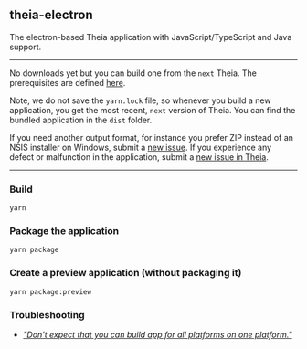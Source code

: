 ## theia-electron

The electron-based Theia application with JavaScript/TypeScript and Java support.

----

No downloads yet but you can build one from the `next` Theia.
The prerequisites are defined [here](https://github.com/theia-ide/theia/blob/master/doc/Developing.md#prerequisites).

Note, we do not save the `yarn.lock` file, so whenever you build a new application, you get the most recent, `next` version of Theia. You can find the bundled application in the `dist` folder.

If you need another output format, for instance you prefer ZIP instead of an NSIS installer on Windows, submit a [new issue](https://github.com/theia-ide/theia-apps/issues/new). If you experience any defect or malfunction in the application, submit a [new issue in Theia](https://github.com/theia-ide/theia/issues/new).

----

### Build
```
yarn
```

### Package the application
```
yarn package
```

### Create a preview application (without packaging it)
```
yarn package:preview
```

### Troubleshooting

 - [_"Don't expect that you can build app for all platforms on one platform."_](https://www.electron.build/multi-platform-build)

